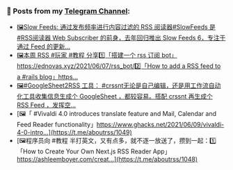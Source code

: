 ### 📰 Posts from my [Telegram Channel](https://t.me/s/aboutrss):
<!-- BLOG-POST-LIST:START -->
- [🖼Slow Feeds: 通过发布频率进行内容过滤的 RSS 阅读器#SlowFeeds 是 #RSS阅读器 Web Subscriber 的前身，去年回归推出 Slow Feeds 6，专注于通过 Feed 的更新...](https://t.me/aboutrss/1052)
- [🖼本周 RSS #玩家 #教程 分享1️⃣「搭建一个 rss 订阅 bot」https://ednovas.xyz/2021/06/07/rss_bot/2️⃣「How to add a RSS feed to a #rails blog」https...](https://t.me/aboutrss/1051)
- [🖼#GoogleSheet2RSS 工具： #crssnt无论是自己编辑，还是用工作流自动化工具收集信息生成个 GoogleSheet ，都较容易。搭配 crssnt 再生成个 RSS Feed ，发挥空...](https://t.me/aboutrss/1050)
- [🖼「 #Vivaldi 4.0 introduces translate feature and Mail, Calendar and Feed Reader functionality」https://www.ghacks.net/2021/06/09/vivaldi-4-0-intro...](https://t.me/aboutrss/1049)
- [🖼程序员向 #教程 半打英文，又有点多，就不逐一放送了，攒到一起：1️⃣ 「How to Create Your Own Next.js RSS Reader App」https://ashleemboyer.com/creat...](https://t.me/aboutrss/1048)
<!-- BLOG-POST-LIST:END -->

<!--
**AboutRSS/AboutRSS** is a ✨ _special_ ✨ repository because its `README.md` (this file) appears on your GitHub profile.

Here are some ideas to get you started:

- 🔭 I’m currently working on ...
- 🌱 I’m currently learning ...
- 👯 I’m looking to collaborate on ...
- 🤔 I’m looking for help with ...
- 💬 Ask me about ...
- 📫 How to reach me: ...
- 😄 Pronouns: ...
- ⚡ Fun fact: ...
-->
